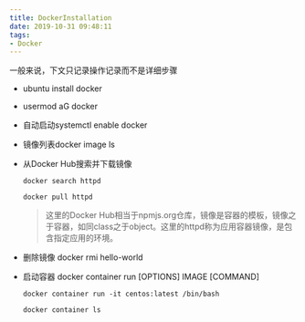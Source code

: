 ```yaml
---
title: DockerInstallation
date: 2019-10-31 09:48:11
tags:
- Docker
---
```

一般来说，下文只记录操作记录而不是详细步骤
+ ubuntu install docker

+ usermod aG docker

+ 自动启动systemctl enable docker

+ 镜像列表docker image ls

+ 从Docker Hub搜索并下载镜像
    ```
    docker search httpd

    docker pull httpd
    ```
    > 这里的Docker Hub相当于npmjs.org仓库，镜像是容器的模板，镜像之于容器，如同class之于object。这里的httpd称为应用容器镜像，是包含指定应用的环境。
+ 删除镜像 docker rmi hello-world

+ 启动容器 docker container run [OPTIONS] IMAGE [COMMAND]
    ```
    docker container run -it centos:latest /bin/bash

    docker container ls
    ```